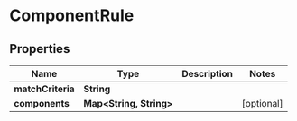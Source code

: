 

# ComponentRule


## Properties

| Name | Type | Description | Notes |
|------------ | ------------- | ------------- | -------------|
|**matchCriteria** | **String** |  |  |
|**components** | **Map&lt;String, String&gt;** |  |  [optional] |



